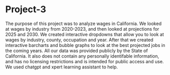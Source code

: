 # Project-3

The purpose of this project was to analyze wages in California. We looked at wages by industry from 2020-2023, and then looked at projections for 2025 and 2030. We created interactive dropdowns that allow you to look at wages by industry, county, occupation and year. After that we created interactive barcharts and bubble graphs to look at the best projected jobs in the coming years. All our data was provided publicly by the State of California. It also does not contain any personally identifable information, and has no licensing restrictions and is intended for public access and use. We used chatgpt and xpert learning assistant to help.
